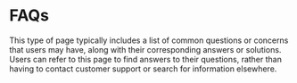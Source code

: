 # FAQs
This type of page typically includes a list of common questions or concerns that users may have, along with their corresponding answers or solutions. Users can refer to this page to find answers to their questions, rather than having to contact customer support or search for information elsewhere. 
